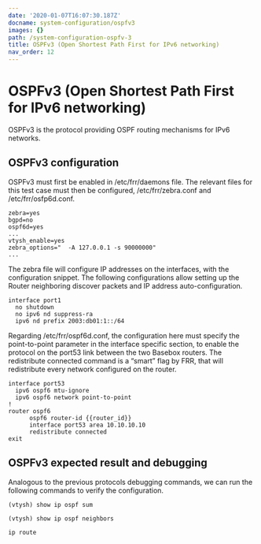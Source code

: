 ```yaml
---
date: '2020-01-07T16:07:30.187Z'
docname: system-configuration/ospfv3
images: {}
path: /system-configuration-ospfv-3
title: OSPFv3 (Open Shortest Path First for IPv6 networking)
nav_order: 12
---
```


# OSPFv3 (Open Shortest Path First for IPv6 networking)

OSPFv3 is the protocol providing OSPF routing mechanisms for IPv6 networks.

## OSPFv3 configuration

OSPFv3 must first be enabled in /etc/frr/daemons file. The relevant files for this test case must then be
configured, /etc/frr/zebra.conf and /etc/frr/osfp6d.conf.

```
zebra=yes
bgpd=no
ospf6d=yes
...
vtysh_enable=yes
zebra_options="  -A 127.0.0.1 -s 90000000"
...
```

The zebra file will configure IP addresses on the interfaces, with the configuration snippet. The following configurations allow setting up the Router neighboring discover packets and IP address auto-configuration.

```
interface port1
  no shutdown
  no ipv6 nd suppress-ra
  ipv6 nd prefix 2003:db01:1::/64
```

Regarding /etc/frr/ospf6d.conf, the configuration here must specify the point-to-point parameter in the
interface specific section, to enable the protocol on the port53 link between the two Basebox routers.
The redistribute connected command is a “smart” flag by FRR, that will redistribute every network configured
on the router.

```
interface port53
  ipv6 ospf6 mtu-ignore
  ipv6 ospf6 network point-to-point
!
router ospf6
      ospf6 router-id {{router_id}}
      interface port53 area 10.10.10.10
      redistribute connected
exit
```

## OSPFv3 expected result and debugging

Analogous to the previous protocols debugging commands, we can run the following commands to verify the configuration.

```
(vtysh) show ip ospf sum

(vtysh) show ip ospf neighbors

ip route
```
